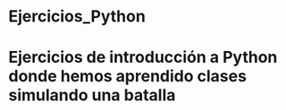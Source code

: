 # Ejercicios_Python
# Ejercicios de introducción a Python donde hemos aprendido clases simulando una batalla
